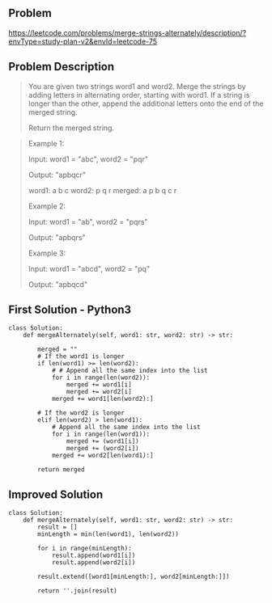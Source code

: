 ## Problem ##
https://leetcode.com/problems/merge-strings-alternately/description/?envType=study-plan-v2&envId=leetcode-75

## Problem Description ##
> You are given two strings word1 and word2. Merge the strings by adding letters in alternating order, starting with word1. If a string is longer than the other, append the additional letters onto the end of the merged string.
>
> Return the merged string.

> Example 1:
> 
> Input: word1 = "abc", word2 = "pqr"
> 
> Output: "apbqcr"
> 
> word1:  a   b   c
> word2:    p   q   r
> merged: a p b q c r
> 
> Example 2:
> 
> Input: word1 = "ab", word2 = "pqrs"
> 
> Output: "apbqrs"
> 
> Example 3:
> 
> Input: word1 = "abcd", word2 = "pq"
> 
> Output: "apbqcd"
> 

## First Solution - Python3 ##
```
class Solution:
    def mergeAlternately(self, word1: str, word2: str) -> str:
        
        merged = ""
        # If the word1 is longer
        if len(word1) >= len(word2):
            # # Append all the same index into the list
            for i in range(len(word2)):
                merged += word1[i]
                merged += word2[i]
            merged += word1[len(word2):]

        # If the word2 is longer
        elif len(word2) > len(word1):
            # Append all the same index into the list
            for i in range(len(word1)):
                merged += (word1[i])
                merged += (word2[i])
            merged += word2[len(word1):]
    
        return merged
```
 
## Improved Solution ##
```
class Solution:
    def mergeAlternately(self, word1: str, word2: str) -> str:
        result = []
        minLength = min(len(word1), len(word2))

        for i in range(minLength):
            result.append(word1[i])
            result.append(word2[i])

        result.extend([word1[minLength:], word2[minLength:]])

        return ''.join(result)
```
